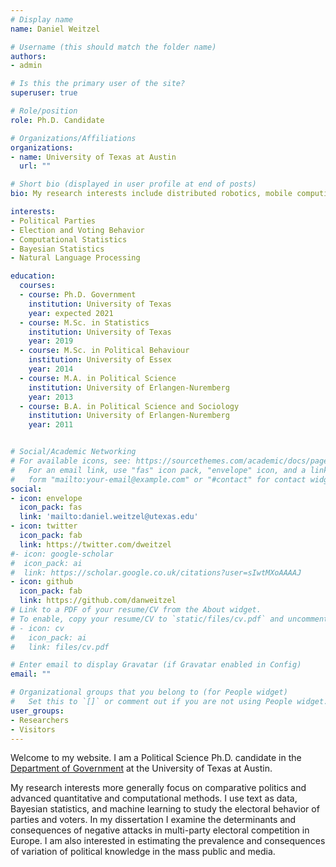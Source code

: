 ```yaml
---
# Display name
name: Daniel Weitzel

# Username (this should match the folder name)
authors:
- admin

# Is this the primary user of the site?
superuser: true

# Role/position
role: Ph.D. Candidate

# Organizations/Affiliations
organizations:
- name: University of Texas at Austin
  url: ""

# Short bio (displayed in user profile at end of posts)
bio: My research interests include distributed robotics, mobile computing and programmable matter.

interests:
- Political Parties
- Election and Voting Behavior
- Computational Statistics
- Bayesian Statistics
- Natural Language Processing

education:
  courses:
  - course: Ph.D. Government
    institution: University of Texas
    year: expected 2021
  - course: M.Sc. in Statistics
    institution: University of Texas
    year: 2019
  - course: M.Sc. in Political Behaviour
    institution: University of Essex
    year: 2014
  - course: M.A. in Political Science
    institution: University of Erlangen-Nuremberg
    year: 2013
  - course: B.A. in Political Science and Sociology
    institution: University of Erlangen-Nuremberg
    year: 2011


# Social/Academic Networking
# For available icons, see: https://sourcethemes.com/academic/docs/page-builder/#icons
#   For an email link, use "fas" icon pack, "envelope" icon, and a link in the
#   form "mailto:your-email@example.com" or "#contact" for contact widget.
social:
- icon: envelope
  icon_pack: fas
  link: 'mailto:daniel.weitzel@utexas.edu' 
- icon: twitter
  icon_pack: fab
  link: https://twitter.com/dweitzel
#- icon: google-scholar
#  icon_pack: ai
#  link: https://scholar.google.co.uk/citations?user=sIwtMXoAAAAJ
- icon: github
  icon_pack: fab
  link: https://github.com/danweitzel
# Link to a PDF of your resume/CV from the About widget.
# To enable, copy your resume/CV to `static/files/cv.pdf` and uncomment the lines below.
# - icon: cv
#   icon_pack: ai
#   link: files/cv.pdf

# Enter email to display Gravatar (if Gravatar enabled in Config)
email: ""

# Organizational groups that you belong to (for People widget)
#   Set this to `[]` or comment out if you are not using People widget.
user_groups:
- Researchers
- Visitors
---
```


Welcome to my website. I am a Political Science Ph.D. candidate in the [Department of Government](https://liberalarts.utexas.edu/government/) at the University of Texas at Austin.

My research interests more generally focus on comparative politics and advanced quantitative and computational methods. I use text as data, Bayesian statistics, and machine learning to study the electoral behavior of parties and voters. In my dissertation I examine the determinants and consequences of negative attacks in multi-party electoral competition in Europe. I am also interested in estimating the prevalence and consequences of variation of political knowledge in the mass public and media.
